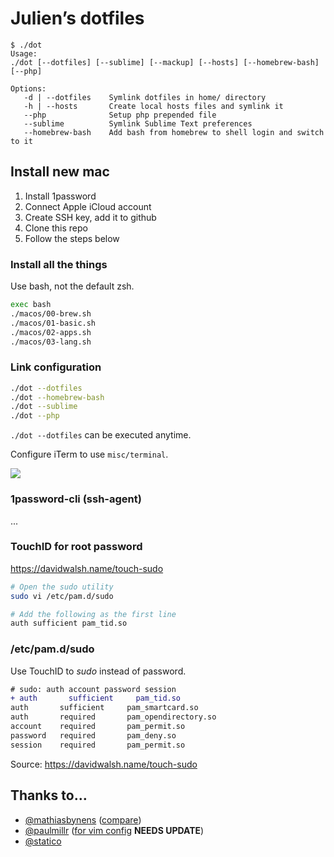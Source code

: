 # Julien’s dotfiles

```
$ ./dot
Usage:
./dot [--dotfiles] [--sublime] [--mackup] [--hosts] [--homebrew-bash] [--php]

Options:
   -d | --dotfiles    Symlink dotfiles in home/ directory
   -h | --hosts       Create local hosts files and symlink it
   --php              Setup php prepended file
   --sublime          Symlink Sublime Text preferences
   --homebrew-bash    Add bash from homebrew to shell login and switch to it

```



## Install new mac

1. Install 1password
1. Connect Apple iCloud account
1. Create SSH key, add it to github
1. Clone this repo
1. Follow the steps below

### Install all the things

Use bash, not the default zsh.

```sh
exec bash
./macos/00-brew.sh
./macos/01-basic.sh
./macos/02-apps.sh
./macos/03-lang.sh
```

### Link configuration

```sh
./dot --dotfiles
./dot --homebrew-bash
./dot --sublime
./dot --php
```

`./dot --dotfiles` can be executed anytime.

Configure iTerm to use `misc/terminal`.

![](https://user-images.githubusercontent.com/1525636/201951710-1df49a04-7600-4e53-8bec-d0c4cbe0fe0c.png)

### 1password-cli (ssh-agent)

...

### TouchID for root password

https://davidwalsh.name/touch-sudo

```sh
# Open the sudo utility
sudo vi /etc/pam.d/sudo

# Add the following as the first line
auth sufficient pam_tid.so
```

### /etc/pam.d/sudo

Use TouchID to _sudo_ instead of password.

```diff
# sudo: auth account password session
+ auth       sufficient     pam_tid.so
auth       sufficient     pam_smartcard.so
auth       required       pam_opendirectory.so
account    required       pam_permit.so
password   required       pam_deny.so
session    required       pam_permit.so
```

Source: https://davidwalsh.name/touch-sudo

## Thanks to…

* [@mathiasbynens](https://github.com/mathiasbynens/dotfiles/) ([compare](https://github.com/mathiasbynens/dotfiles/compare/d6ca39a907123c0a7f874c500ba16cabb3156a63...master))
* [@paulmillr](https://github.com/paulmillr/dotfiles/) ([for vim config](https://github.com/paulmillr/vimrc/tree/5b472316d099fc1f6626ca790e81f6d021747c13) **NEEDS UPDATE**) 
* [@statico](https://github.com/statico/dotfiles/)
